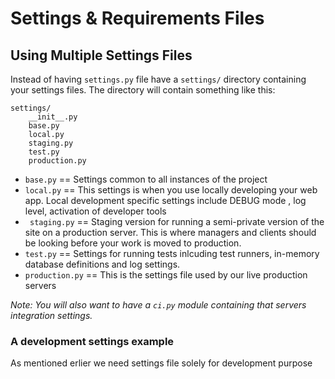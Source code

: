 # Settings & Requirements Files

## Using Multiple Settings Files

Instead of having `settings.py` file have a `settings/` directory containing your settings files. The directory will contain something like this:

```
settings/
    __init__.py
    base.py
    local.py
    staging.py
    test.py
    production.py
```

- `base.py` == Settings common to all instances of the project
- `local.py` == This settings is when you use locally developing your web app. Local development specific settings include DEBUG mode , log level, activation of developer tools 
- ` staging.py` == Staging version for running a semi-private version of the site on a production server. This is where managers and clients should be looking before your work is moved to production.
- `test.py` == Settings for running tests inlcuding test runners, in-memory database definitions and log settings.
- `production.py` == This is the settings file used by our live production servers 

*Note: You will also want to have a `ci.py` module containing that servers integration settings.*

### A development settings example 

As mentioned erlier we need settings file solely for development purpose
